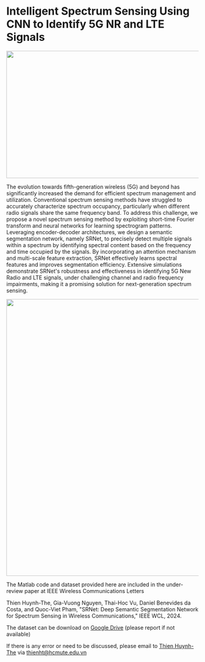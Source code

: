 # Intelligent Spectrum Sensing Using CNN to Identify 5G NR and LTE Signals

<img src="https://github.com/ThienHuynhThe/SpectrumSensing_5GLTE/blob/main/framework.png" height="334px" width="688px" >

The evolution towards fifth-generation wireless (5G) and beyond has significantly increased the demand for efficient spectrum management and utilization. Conventional spectrum sensing methods have struggled to accurately characterize spectrum occupancy, particularly when different radio signals share the same frequency band.
To address this challenge, we propose a novel spectrum sensing method by exploiting short-time Fourier transform and neural networks for learning spectrogram patterns. Leveraging encoder-decoder architectures, we design a semantic segmentation network, namely SRNet, to precisely detect multiple signals within a spectrum by identifying spectral content based on the frequency and time occupied by the signals. By incorporating an attention mechanism and multi-scale feature extraction, SRNet effectively learns spectral features and improves segmentation efficiency. Extensive simulations demonstrate SRNet's robustness and effectiveness in identifying 5G New Radio and LTE signals, under challenging channel and radio frequency impairments, making it a promising solution for next-generation spectrum sensing.

<img src="https://github.com/ThienHuynhThe/SpectrumSensing_5GLTE/blob/main/SRNet.png" height="726px" width="606px" >

The Matlab code and dataset provided here are included in the under-review paper at IEEE Wireless Communications Letters

Thien Huynh-The, Gia-Vuong Nguyen, Thai-Hoc Vu, Daniel Benevides da Costa, and Quoc-Viet Pham, "SRNet: Deep Semantic Segmentation Network for Spectrum Sensing in Wireless Communications," IEEE WCL, 2024.

The dataset can be download on [Google Drive](https://drive.google.com/drive/folders/1DI4dicM65Mix4HgkAnl628AUnUCaZooo?usp=sharing) (please report if not available) 

If there is any error or need to be discussed, please email to [Thien Huynh-The](https://sites.google.com/site/thienhuynhthe/home) via thienht@hcmute.edu.vn
